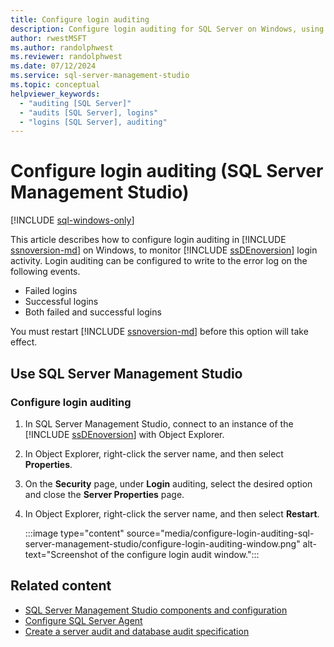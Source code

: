 ```yaml
---
title: Configure login auditing
description: Configure login auditing for SQL Server on Windows, using SSMS.
author: rwestMSFT
ms.author: randolphwest
ms.reviewer: randolphwest
ms.date: 07/12/2024
ms.service: sql-server-management-studio
ms.topic: conceptual
helpviewer_keywords:
  - "auditing [SQL Server]"
  - "audits [SQL Server], logins"
  - "logins [SQL Server], auditing"
---
```


# Configure login auditing (SQL Server Management Studio)

[!INCLUDE [sql-windows-only](includes/applies-to-version/sql-windows-only.md)]

This article describes how to configure login auditing in [!INCLUDE [ssnoversion-md](includes/ssnoversion-md.md)] on Windows, to monitor [!INCLUDE [ssDEnoversion](includes/ssdenoversion-md.md)] login activity. Login auditing can be configured to write to the error log on the following events.

- Failed logins
- Successful logins
- Both failed and successful logins

You must restart [!INCLUDE [ssnoversion-md](includes/ssnoversion-md.md)] before this option will take effect.

## <a id="SSMSProcedure"></a> Use SQL Server Management Studio

### Configure login auditing

1. In SQL Server Management Studio, connect to an instance of the [!INCLUDE [ssDEnoversion](includes/ssdenoversion-md.md)] with Object Explorer.

1. In Object Explorer, right-click the server name, and then select **Properties**.

1. On the **Security** page, under **Login** auditing, select the desired option and close the **Server Properties** page.

1. In Object Explorer, right-click the server name, and then select **Restart**.

    :::image type="content" source="media/configure-login-auditing-sql-server-management-studio/configure-login-auditing-window.png" alt-text="Screenshot of the configure login audit window.":::

## Related content

- [SQL Server Management Studio components and configuration](tutorials/ssms-configuration.md)
- [Configure SQL Server Agent](agent/configure-sql-server-agent.md)
- [Create a server audit and database audit specification](/sql/relational-databases/security/auditing/create-a-server-audit-and-database-audit-specification)
